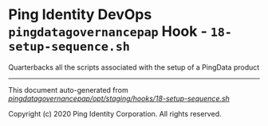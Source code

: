 
# Ping Identity DevOps `pingdatagovernancepap` Hook - `18-setup-sequence.sh`
 Quarterbacks all the scripts associated with the setup of a
 PingData product

---
This document auto-generated from _[pingdatagovernancepap/opt/staging/hooks/18-setup-sequence.sh](https://github.com/pingidentity/pingidentity-docker-builds/blob/master/pingdatagovernancepap/opt/staging/hooks/18-setup-sequence.sh)_

Copyright (c) 2020 Ping Identity Corporation. All rights reserved.
